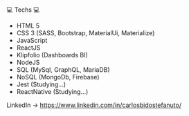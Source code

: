 💻 Techs 💻
- HTML 5
- CSS 3 (SASS, Bootstrap, MaterialUi, Materialize)
- JavaScript
- ReactJS
- Klipfolio (Dashboards BI)
- NodeJS
- SQL (MySql, GraphQL, MariaDB)
- NoSQL (MongoDb, Firebase)
- Jest (Studying...)
- ReactNative (Studying...)

LinkedIn -> https://www.linkedin.com/in/carlosbidostefanuto/



 


